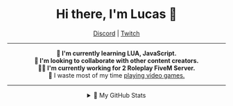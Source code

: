 <div align='center'>
  <h1>Hi there, I'm Lucas 👋</h1>
  <a href="http://discord.com/users/275725782146351104">Discord</a> |
  <a href="https://www.twitch.tv/lucas1916_">Twitch</a>
</div>

---

<p align='center'>
  <b>🌱 I'm currently learning LUA, JavaScript.</b><br>
  <b>👯 I'm looking to collaborate with other content creators.</b><br>
  <b>👨‍💻 I'm currently working for 2 Roleplay FiveM Server.</b><br>
  🤔 I waste most of my time <a href="https://steamcommunity.com/id/Lucas1916/)">playing video games.</a>
</p>

---

<details align='center'>
  <p align='center'><summary>👀 My GitHub Stats</summary></p>
  <a href="https://github.com/Lucas1916">
  <img align="center" src="https://github-readme-stats.vercel.app/api?username=Lucas1916&count_private=true&show_icons=true?theme=buefy&theme=white" alt="Lucas1916 GitHub Stats" />
    
  [![Top Langs](https://github-readme-stats.vercel.app/api/top-langs/?username=lucas1916&layout=compact&hide_border=true&theme=white)](https://github.com/Lucas1916)
  </a>
</details>
